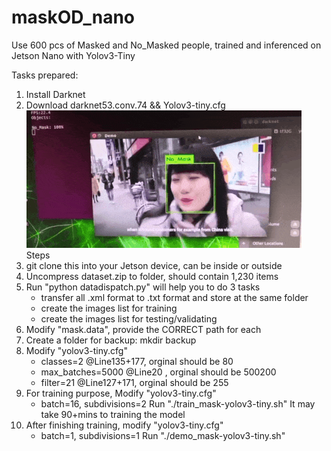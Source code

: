# maskOD_nano
Use 600 pcs of Masked and No_Masked people, trained and inferenced on Jetson Nano with Yolov3-Tiny

Tasks prepared:
1. Install Darknet
2. Download darknet53.conv.74 && Yolov3-tiny.cfg
![avatar](maskDemo.gif)
Steps
1. git clone this <repo> into your Jetson device, can be inside or outside <darknet>
2. Uncompress dataset.zip to <dataset> folder, should contain 1,230 items
3. Run "python datadispatch.py" will help you to do 3 tasks
   - transfer all .xml format to .txt format and store at the same folder
   - create the images list for training
   - create the images list for testing/validating
4. Modify "mask.data", provide the CORRECT path for each
5. Create a folder for backup: mkdir backup
6. Modify "yolov3-tiny.cfg"
   - classes=2 	      @Line135+177, orginal should be 80
   - max_batches=5000 @Line20     , orginal should be 500200
   - filter=21        @Line127+171, orginal should be 255
7. For training purpose, Modify "yolov3-tiny.cfg"
   - batch=16, subdivisions=2
   Run "./train_mask-yolov3-tiny.sh"
   It may take 90+mins to training the model
8. After finishing training, modify "yolov3-tiny.cfg"
   - batch=1, subdivisions=1
   Run "./demo_mask-yolov3-tiny.sh"

